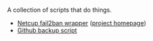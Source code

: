A collection of scripts that do things.

- [Netcup fail2ban wrapper](linux/fail2ban) ([project homepage](http://anwendungsentwickler.ws/projekte/nc-firewall-api-script.html))
- [Github backup script](github/)

